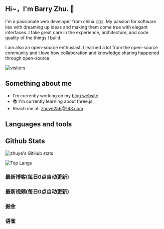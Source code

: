 ##  Hi~，I'm Barry Zhu. 👋

I'm a passionate web developer from china 🇨🇳. My passion for software lies with dreaming up ideas and making them come true with elegant interfaces. I take great care in the experience, architecture, and code quality of the things I build.

I am also an open-source enthusiast. I learned a lot from the open-source community and i love how collaboration and knowledge sharing happened through open-source.

![visitors](https://visitor-badge.glitch.me/badge?page_id=yliaz)

## Something about me

- I'm currently working on my [blog website](https://zhuye.dev)
- 📚 I'm currently learning about three.js.
- Reach me at: zhuye256@163.com


## Languages and tools



## Github Stats

![zhuye's GitHub stats](https://github-readme-stats.vercel.app/api?username=yliaz&count_private=true&show_icons=true&locale=cn)

![Top Langs](https://github-readme-stats.vercel.app/api/top-langs/?username=yliaz&layout=compact&locale=cn)

### 最新博客(每日0点自动更新)
<!-- BLOG-POST-LIST:START -->
<!-- BLOG-POST-LIST:END -->

### 最新视频(每日0点自动更新)
<!-- BILIBILI:START -->
<!-- BILIBILI:END -->

### 掘金
<!-- JUEJIN:START -->
<!-- JUEJIN:END -->

### 语雀
<!-- YUQUE:START -->
<!-- YUQUE:END -->